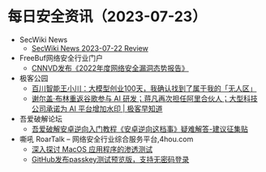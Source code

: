 # 每日安全资讯（2023-07-23）

- SecWiki News
  - [SecWiki News 2023-07-22 Review](http://www.sec-wiki.com/?2023-07-22)
- FreeBuf网络安全行业门户
  - [CNNVD发布《2022年度网络安全漏洞态势报告》](https://www.freebuf.com/articles/neopoints/372840.html)
- 极客公园
  - [百川智能王小川：大模型创业100天，我确认找到了属于我的「无人区」](https://mp.weixin.qq.com/s?__biz=MTMwNDMwODQ0MQ==&mid=2653002010&idx=1&sn=b8818748814545cb847c91c81cb53f16&chksm=7e54e4ac49236dba87af2e099758fa798ada8c0ed70732ddbdb44dcbea5e1ec59831b970c081&scene=58&subscene=0#rd)
  - [谢尔盖·布林重返谷歌参与 AI 研发；蒋凡再次担任阿里合伙人；大型科技公司承诺为 AI 平台增加水印 | 极客早知道](https://mp.weixin.qq.com/s?__biz=MTMwNDMwODQ0MQ==&mid=2653001946&idx=1&sn=2d4cd7877ef53798e2d4cbd4c5d51735&chksm=7e54e56c49236c7ac0d9783263d6ec431dd42b883bf4cc4e5964bc97e1af8af18ec54ef2602d&scene=58&subscene=0#rd)
- 吾爱破解论坛
  - [吾爱破解安卓逆向入门教程《安卓逆向这档事》疑难解答-建议征集贴](https://mp.weixin.qq.com/s?__biz=MjM5Mjc3MDM2Mw==&mid=2651139631&idx=1&sn=11dd67e3c38fe2e9692c9fd3a41259fc&chksm=bd50be7b8a27376d0816f2cd4757c7d0d7e8a68d38a1ce0a7213d6877a77ad271c728e629b3e&scene=58&subscene=0#rd)
- 嘶吼 RoarTalk – 网络安全行业综合服务平台,4hou.com
  - [深入探讨 MacOS 应用程序的渗透测试](https://www.4hou.com/posts/z4Qq)
  - [GitHub发布passkey测试预览版，支持无密码登录](https://www.4hou.com/posts/8zOj)
